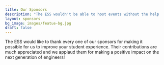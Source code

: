 ```yaml
---
title: Our Sponsors
description: "The ESS wouldn't be able to host events without the help of our wonderful sponsors!"
layout: sponsors
bg_image: images/featue-bg.jpg
draft: false
---
```


The ESS would like to thank every one of our sponsors for making it possible for us to improve your student experience. Their contributions are much appreciated and we applaud them for making a positive impact on the next generation of engineers!
